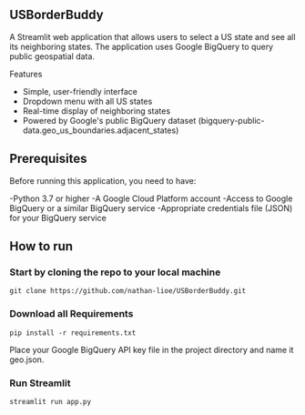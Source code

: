 ## USBorderBuddy
A Streamlit web application that allows users to select a US state and see all its neighboring states. The application uses Google BigQuery to query public geospatial data.

Features
- Simple, user-friendly interface
- Dropdown menu with all US states
- Real-time display of neighboring states
- Powered by Google's public BigQuery dataset (bigquery-public-data.geo_us_boundaries.adjacent_states)

## Prerequisites
Before running this application, you need to have:

-Python 3.7 or higher
-A Google Cloud Platform account
-Access to Google BigQuery or a similar BigQuery service
-Appropriate credentials file (JSON) for your BigQuery service

## How to run 

### **Start by cloning the repo to your local machine**
````
git clone https://github.com/nathan-lioe/USBorderBuddy.git
````
### **Download all Requirements**
````
pip install -r requirements.txt

````

Place your Google BigQuery API key file in the project directory and name it geo.json.


### **Run Streamlit**
````
streamlit run app.py

````````
